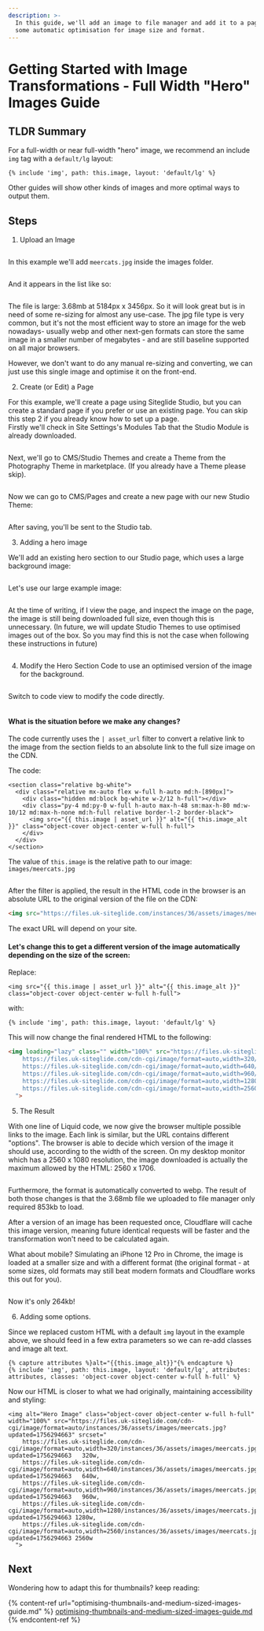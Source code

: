 ```yaml
---
description: >-
  In this guide, we'll add an image to file manager and add it to a page with
  some automatic optimisation for image size and format.
---
```


# Getting Started with Image Transformations - Full Width "Hero" Images Guide

## TLDR Summary

For a full-width or near full-width "hero" image, we recommend an include `img` tag with a `default/lg` layout:

```
{% include 'img', path: this.image, layout: 'default/lg' %}
```

Other guides will show other kinds of images and more optimal ways to output them.

## Steps

1. Upload an Image

<figure><img src="../../../.gitbook/assets/image (20).png" alt=""><figcaption></figcaption></figure>

In this example we'll add `meercats.jpg` inside the images folder.

<figure><img src="../../../.gitbook/assets/image (21).png" alt=""><figcaption></figcaption></figure>

And it appears in the list like so:

<figure><img src="../../../.gitbook/assets/image (22).png" alt=""><figcaption></figcaption></figure>

The file is large: 3.68mb at 5184px x 3456px. So it will look great but is in need of some re-sizing for almost any use-case. The jpg file type is very common, but it's not the most efficient way to store an image for the web nowadays- usually webp and other next-gen formats can store the same image in a smaller number of megabytes - and are still baseline supported on all major browsers.

However, we don't want to do any manual re-sizing and converting, we can just use this single image and optimise it on the front-end.&#x20;

2. Create (or Edit) a Page

For this example, we'll create a page using Siteglide Studio, but you can create a standard page if you prefer or use an existing page. You can skip this step 2 if you already know how to set up a page.\
Firstly we'll check in Site Settings's Modules Tab that the Studio Module is already downloaded.

<figure><img src="../../../.gitbook/assets/image (23).png" alt=""><figcaption></figcaption></figure>

Next, we'll go to CMS/Studio Themes and create a Theme from the Photography Theme in marketplace. (If you already have a Theme please skip).

<figure><img src="../../../.gitbook/assets/image (24).png" alt=""><figcaption></figcaption></figure>

Now we can go to CMS/Pages and create a new page with our new Studio Theme:

<figure><img src="../../../.gitbook/assets/image (25).png" alt=""><figcaption></figcaption></figure>

After saving, you'll be sent to the Studio tab.

3. Adding a hero image

We'll add an existing hero section to our Studio page, which uses a large background image:

<figure><img src="../../../.gitbook/assets/image (26).png" alt=""><figcaption></figcaption></figure>

Let's use our large example image:

<figure><img src="../../../.gitbook/assets/image (29).png" alt=""><figcaption></figcaption></figure>

At the time of writing, if I view the page, and inspect the image on the page, the image is still being downloaded full size, even though this is unnecessary. (In future, we will update Studio Themes to use optimised images out of the box. So you may find this is not the case when following these instructions in future)

<figure><img src="../../../.gitbook/assets/image (30).png" alt=""><figcaption></figcaption></figure>

4. Modify the Hero Section Code to use an optimised version of the image for the background.

<figure><img src="../../../.gitbook/assets/image (32).png" alt=""><figcaption></figcaption></figure>

Switch to code view to modify the code directly.

<figure><img src="../../../.gitbook/assets/image (33).png" alt=""><figcaption></figcaption></figure>

#### What is the situation before we make any changes?

The code currently uses the `| asset_url` filter to convert a relative link to the image from the section fields to an absolute link to the full size image on the CDN.&#x20;

The code:

```liquid
<section class="relative bg-white">
  <div class="relative mx-auto flex w-full h-auto md:h-[890px]">
    <div class="hidden md:block bg-white w-2/12 h-full"></div>
    <div class="py-4 md:py-0 w-full h-auto max-h-48 sm:max-h-80 md:w-10/12 md:max-h-none md:h-full relative border-l-2 border-black">
      <img src="{{ this.image | asset_url }}" alt="{{ this.image_alt }}" class="object-cover object-center w-full h-full">
    </div>
  </div>
</section>
```

The value of `this.image` is the relative path to our image: `images/meercats.jpg`&#x20;

<figure><img src="../../../.gitbook/assets/image (34).png" alt=""><figcaption></figcaption></figure>

After the filter is applied, the result in the HTML code in the browser is an absolute URL to the original version of the file on the CDN:

```html
<img src="https://files.uk-siteglide.com/instances/36/assets/images/meercats.jpg?updated=1756294663" alt="Hero Image" class="object-cover object-center w-full h-full">
```

The exact URL will depend on your site.

#### Let's change this to get a different version of the image automatically depending on the size of the screen:

Replace:&#x20;

`<img src="{{ this.image | asset_url }}" alt="{{ this.image_alt }}" class="object-cover object-center w-full h-full">`

&#x20;with:

```
{% include 'img', path: this.image, layout: 'default/lg' %}
```

This will now change the final rendered HTML to the following:

```html
<img loading="lazy" class="" width="100%" src="https://files.uk-siteglide.com/cdn-cgi/image/format=auto/instances/36/assets/images/meercats.jpg?updated=1756294663" srcset="
    https://files.uk-siteglide.com/cdn-cgi/image/format=auto,width=320/instances/36/assets/images/meercats.jpg?updated=1756294663   320w,
    https://files.uk-siteglide.com/cdn-cgi/image/format=auto,width=640/instances/36/assets/images/meercats.jpg?updated=1756294663   640w,
    https://files.uk-siteglide.com/cdn-cgi/image/format=auto,width=960/instances/36/assets/images/meercats.jpg?updated=1756294663   960w,
    https://files.uk-siteglide.com/cdn-cgi/image/format=auto,width=1280/instances/36/assets/images/meercats.jpg?updated=1756294663 1280w,
    https://files.uk-siteglide.com/cdn-cgi/image/format=auto,width=2560/instances/36/assets/images/meercats.jpg?updated=1756294663 2560w
  ">
```

5. The Result

With one line of Liquid code, we now give the browser multiple possible links to the image. Each link is similar, but the URL contains different "options". The browser is able to decide which version of the image it should use, according to the width of the screen. On my desktop monitor which has a 2560 x 1080 resolution, the image downloaded is actually the maximum allowed by the HTML: 2560 x 1706.

<figure><img src="../../../.gitbook/assets/image (37).png" alt=""><figcaption></figcaption></figure>

Furthermore, the format is automatically converted to webp. The result of both those changes is that the 3.68mb file we uploaded to file manager only required 853kb to load.&#x20;

After a version of an image has been requested once, Cloudflare will cache this image version, meaning future identical requests will be faster and the transformation won't need to be calculated again.

What about mobile? Simulating an iPhone 12 Pro in Chrome, the image is loaded at a smaller size and with a different format (the original format - at some sizes, old formats may still beat modern formats and Cloudflare works this out for you).&#x20;

<figure><img src="../../../.gitbook/assets/image (40).png" alt=""><figcaption></figcaption></figure>

Now it's only 264kb!

6. Adding some options.&#x20;

Since we replaced custom HTML with a default `img` layout in the example above, we should feed in a few extra parameters so we can re-add classes and image alt text.

```
{% capture attributes %}alt="{{this.image_alt}}"{% endcapture %} 
{% include 'img', path: this.image, layout: 'default/lg', attributes: attributes, classes: 'object-cover object-center w-full h-full' %}
```

Now our HTML is closer to what we had originally, maintaining accessibility and styling:

```
<img alt="Hero Image" class="object-cover object-center w-full h-full" width="100%" src="https://files.uk-siteglide.com/cdn-cgi/image/format=auto/instances/36/assets/images/meercats.jpg?updated=1756294663" srcset="
    https://files.uk-siteglide.com/cdn-cgi/image/format=auto,width=320/instances/36/assets/images/meercats.jpg?updated=1756294663   320w,
    https://files.uk-siteglide.com/cdn-cgi/image/format=auto,width=640/instances/36/assets/images/meercats.jpg?updated=1756294663   640w,
    https://files.uk-siteglide.com/cdn-cgi/image/format=auto,width=960/instances/36/assets/images/meercats.jpg?updated=1756294663   960w,
    https://files.uk-siteglide.com/cdn-cgi/image/format=auto,width=1280/instances/36/assets/images/meercats.jpg?updated=1756294663 1280w,
    https://files.uk-siteglide.com/cdn-cgi/image/format=auto,width=2560/instances/36/assets/images/meercats.jpg?updated=1756294663 2560w
  ">
```

## Next

Wondering how to adapt this for thumbnails? keep reading:&#x20;

{% content-ref url="optimising-thumbnails-and-medium-sized-images-guide.md" %}
[optimising-thumbnails-and-medium-sized-images-guide.md](optimising-thumbnails-and-medium-sized-images-guide.md)
{% endcontent-ref %}
